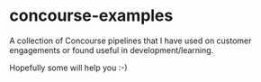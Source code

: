 # concourse-examples

A collection of Concourse pipelines that I have used on customer engagements or found useful in development/learning.

Hopefully some will help you :-)